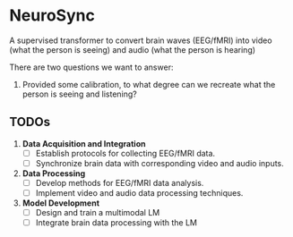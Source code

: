 # NeuroSync

A supervised transformer to convert brain waves (EEG/fMRI) into video (what the person is seeing) and audio (what the person is hearing)

There are two questions we want to answer:
1. Provided some calibration, to what degree can we recreate what the person is seeing and listening?

## TODOs
1. **Data Acquisition and Integration**
   - [ ] Establish protocols for collecting EEG/fMRI data.
   - [ ] Synchronize brain data with corresponding video and audio inputs.

2. **Data Processing**
   - [ ] Develop methods for EEG/fMRI data analysis.
   - [ ] Implement video and audio data processing techniques.

3. **Model Development**
   - [ ] Design and train a multimodal LM 
   - [ ] Integrate brain data processing with the LM 
